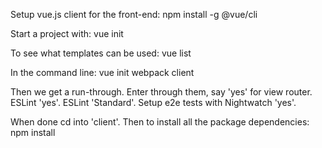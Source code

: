 Setup vue.js client for the front-end:
npm install -g @vue/cli

Start a project with:
vue init <template-name> <project-name>

To see what templates can be used:
vue list

In the command line:
vue init webpack client

Then we get a run-through.
Enter through them, say 'yes' for view router.
ESLint 'yes'.
ESLint 'Standard'.
Setup e2e tests with Nightwatch 'yes'.

When done cd into 'client'.
Then to install all the package dependencies:
npm install


